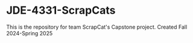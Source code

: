 # JDE-4331-ScrapCats
This is the repository for team ScrapCat's Capstone project. Created Fall 2024-Spring 2025
